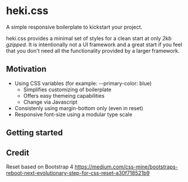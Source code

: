 # heki.css
A simple responsive boilerplate to kickstart your project.

heki.css provides a minimal set of styles for a clean start at only *2kb gzipped*.
It is intentionally not a UI framework and a great start if you feel that you don't need all the functionality provided by a larger framework.

## Motivation
* Using CSS variables (for example: --primary-color: blue)
  * Simplifies customizing of boilerplate
  * Offers easy themeing capabilities
  * Change via Javascript
* Consistenly using margin-bottom only (even in reset)
* Responsive font-size using a modular type scale

## Getting started

## Credit
Reset based on Bootstrap 4 
https://medium.com/css-mine/bootstraps-reboot-next-evolutionary-step-for-css-reset-a30f718521b9
